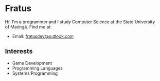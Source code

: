 # Fratus

Hi! I'm a programmer and I study Computer Science at the State University of Maringá. Find me at:
  - Email: [fratusdev@outlook.com](mailto:fratusdev@outlook.com)

## Interests
  - Game Development
  - Programming Languages
  - Systems Programming

